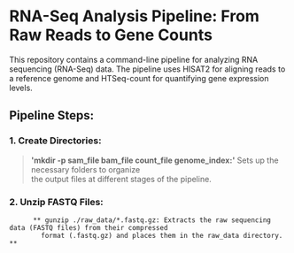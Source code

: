 # RNA-Seq Analysis Pipeline: From Raw Reads to Gene Counts
This repository contains a command-line pipeline for analyzing RNA sequencing (RNA-Seq) data. The pipeline uses HISAT2 for aligning reads to a reference genome and HTSeq-count for quantifying gene expression levels.

## Pipeline Steps:

  ### 1. Create Directories: 
  >**'mkdir -p sam_file bam_file count_file genome_index:'** Sets up the necessary folders to organize            
            the output files at different stages of the pipeline.

  ### 2. Unzip FASTQ Files:
          ** gunzip ./raw_data/*.fastq.gz: Extracts the raw sequencing data (FASTQ files) from their compressed 
            format (.fastq.gz) and places them in the raw_data directory. **
